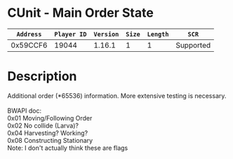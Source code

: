 # CUnit - Main Order State

| `Address` | `Player ID` | `Version` | `Size` | `Length` | `SCR` |
| ---------- | ----------- | --------- | ------ | -------- | ---- |
| 0x59CCF6 | 19044 | 1.16.1 | 1 | 1 | Supported |

# Description

Additional order (*65536) information. More extensive testing is necessary.<br><br>BWAPI doc:<br>0x01  Moving/Following Order<br>0x02  No collide (Larva)?<br>0x04  Harvesting? Working?<br>0x08  Constructing Stationary<br>Note: I don't actually think these are flags